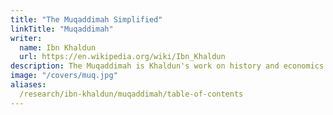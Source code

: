 ```yaml
---
title: "The Muqaddimah Simplified"
linkTitle: "Muqaddimah"
writer:
  name: Ibn Khaldun
  url: https://en.wikipedia.org/wiki/Ibn_Khaldun
description: The Muqaddimah is Khaldun's work on history and economics
image: "/covers/muq.jpg"
aliases:
  /research/ibn-khaldun/muqaddimah/table-of-contents
---
```

